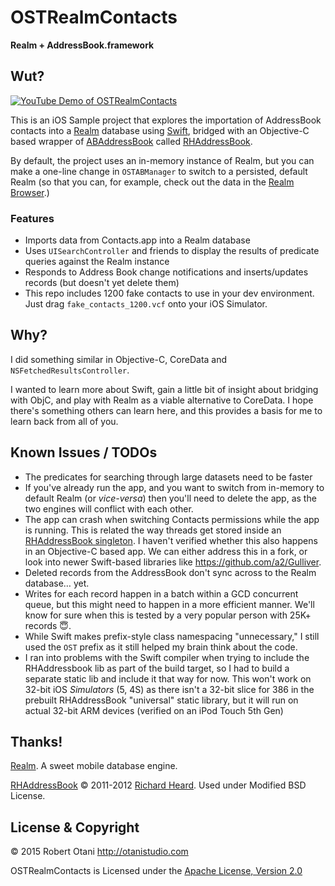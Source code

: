 # OSTRealmContacts

__Realm + AddressBook.framework__

## Wut?

[![YouTube Demo of OSTRealmContacts](http://img.youtube.com/vi/F1cPDV3YtFc/0.jpg)](https://youtu.be/F1cPDV3YtFc)

This is an iOS Sample project that explores the importation of AddressBook contacts into a [Realm](http://realm.io) database using [Swift](https://developer.apple.com/swift/), bridged with an Objective-C based wrapper of [ABAddressBook](https://developer.apple.com/library/ios/documentation/AddressBook/Reference/ABAddressBookRef_iPhoneOS/index.html) called [RHAddressBook](https://github.com/heardrwt/RHAddressBook).

By default, the project uses an in-memory instance of Realm, but you can make a one-line change in `OSTABManager` to switch to a persisted, default Realm (so that you can, for example, check out the data in the [Realm Browser](http://realm.io/docs/cocoa/#realm-browser).)

### Features

* Imports data from Contacts.app into a Realm database
* Uses `UISearchController` and friends to display the results of predicate queries against the Realm instance
* Responds to Address Book change notifications and inserts/updates records (but doesn't yet delete them)
* This repo includes 1200 fake contacts to use in your dev environment. Just drag `fake_contacts_1200.vcf` onto your iOS Simulator.

## Why?

I did something similar in Objective-C, CoreData and `NSFetchedResultsController`. 

I wanted to learn more about Swift, gain a little bit of insight about bridging with ObjC, and play with Realm as a viable alternative to CoreData. I hope there's something others can learn here, and this provides a basis for me to learn back from all of you.

## Known Issues / TODOs

* The predicates for searching through large datasets need to be faster
* If you've already run the app, and you want to switch from in-memory to default Realm (or _vice-versa_) then you'll need to delete the app, as the two engines will conflict with each other.
* The app can crash when switching Contacts permissions while the app is running. This is related the way threads get stored inside an [RHAddressBook singleton](https://github.com/heardrwt/RHAddressBook/blob/master/RHAddressBook/RHAddressBookSharedServices.m). I haven't verified whether this also happens in an Objective-C based app. We can either address this in a fork, or look into newer Swift-based libraries like <https://github.com/a2/Gulliver>.
* Deleted records from the AddressBook don't sync across to the Realm database… yet. 
* Writes for each record happen in a batch within a GCD concurrent queue, but this might need to happen in a more efficient manner. We'll know for sure when this is tested by a very popular person with 25K+ records 😇.
* While Swift makes prefix-style class namespacing "unnecessary," I still used the `OST` prefix as it still helped my brain think about the code.
* I ran into problems with the Swift compiler when trying to include the RHAddressbook lib as part of the build target, so I had to build a separate static lib and include it that way for now. This won't work on 32-bit iOS _Simulators_ (5, 4S) as there isn't a 32-bit slice for 386 in the prebuilt RHAddressBook "universal" static library, but it will run on actual 32-bit ARM devices (verified on an iPod Touch 5th Gen)

## Thanks!

[Realm](http://realm.io). A sweet mobile database engine.

[RHAddressBook](https://github.com/heardrwt/RHAddressBook) © 2011-2012 [Richard Heard](https://github.com/heardrwt). Used under Modified BSD License.

## License & Copyright

© 2015 Robert Otani <http://otanistudio.com>

OSTRealmContacts is Licensed under the [Apache License, Version 2.0](http://www.apache.org/licenses/LICENSE-2.0)
